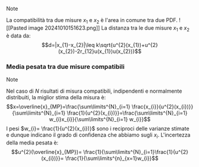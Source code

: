 >[!note]
>La compatibilità tra due misure $x_{1}$ e $x_{2}$ è l'area in comune tra due PDF.
>![[Pasted image 20241010151623.png]]
>La distanza tra le due misure $x_{1}$ e $x_{2}$ è data da: $$d=|x_{1}-x_{2}|\leq k\sqrt{u^{2}(x_{1})+u^{2}(x_{2})-2r_{12}u(x_{1})u(x_{2})}$$

### Media pesata tra due misure compatibili
>[!note]
>Nel caso di $N$ risultati di misura compatibili, indipendenti e normalmente distribuiti, la miglior stima della misura è: $$x=\overline{x}_{MP}=\frac{\sum\limits^{N}_{i=1} \frac{x_{i}}{u^{2}(x_{i})}}{\sum\limits^{N}_{i=1} \frac{1}{u^{2}(x_{i})}}=\frac{\sum\limits^{N}_{i=1} w_{i}x_{i}}{\sum\limits^{N}_{i=1} w_{i}}$$
>I pesi $w_{i}= \frac{1}{u^{2}(x_{i})}$ sono i reciproci delle varianze stimate e dunque indicano il grado di confidenza che abbiamo sugli $x_{i}$.
>L'incertezza della media pesata è: $$u^{2}(\overline{x}_{MP})= \frac{1}{\sum\limits^{N}_{i=1}\frac{1}{u^{2}(x_{i})}}= \frac{1}{\sum\limits^{n}_{x=1}w_{i}}$$

